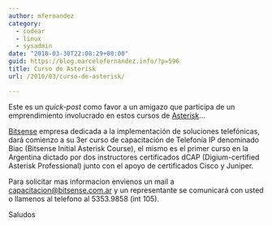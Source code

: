 ```yaml
---
author: mfernandez
category:
  - codear
  - linux
  - sysadmin
date: "2010-03-30T22:08:29+00:00"
guid: https://blog.marcelofernandez.info/?p=596
title: Curso de Asterisk
url: /2010/03/curso-de-asterisk/

---
```

Este es un _quick-post_ como favor a un amigazo que participa de un emprendimiento involucrado en estos cursos de [Asterisk](http://www.asterisk.org/)...

[Bitsense](http://www.bitsense.com.ar) empresa dedicada a la implementación de soluciones telefónicas, dará comienzo a su 3er curso de capacitación de Telefonía IP denominado Biac (Bitsense Initial Asterisk Course), el mismo es el primer curso en la Argentina dictado por dos instructores certificados dCAP (Digium-certified Asterisk Professional) junto con el apoyo de certificados Cisco y Juniper.

Para solicitar mas informacion envienos un mail a [capacitacion@bitsense.com.ar](mailto:capacitacion@bitsense.com.ar) y un representante se comunicará con usted o llamenos al telefono al 5353.9858 (int 105).

Saludos
